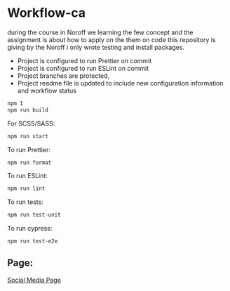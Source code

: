 # Workflow-ca

during the course in Noroff we learning the few concept and the assignment is about how to apply on the them on code this repository is giving by the Noroff i only wrote testing and install packages.

- Project is configured to run Prettier on commit
- Project is configured to run ESLint on commit
- Project branches are protected,
- Project readme file is updated to include new configuration information and workflow status

```bash
npm I
npm run build
```

For SCSS/SASS:

```bash
npm run start
```

To run Prettier:

```bash
npm run format
```

To run ESLint:

```bash
npm run lint
```

To run tests:

```bash
npm run test-unit
```

To run cypress:

```bash
npm run test-e2e
```

## Page:

[Social Media Page](https://rohitamdahl.github.io/social-media-client-ca/)
